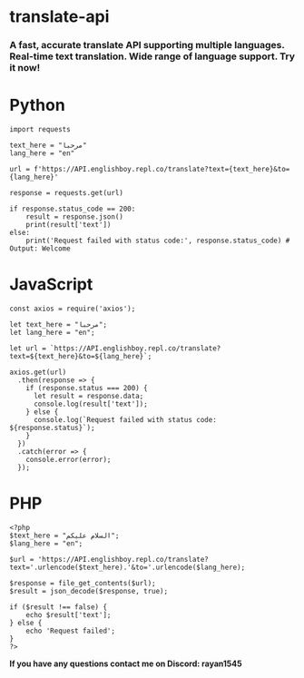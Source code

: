 # translate-api
### A fast, accurate translate API supporting multiple languages. Real-time text translation. Wide range of language support. Try it now!

# Python
```
import requests

text_here = "مرحبا"
lang_here = "en"

url = f'https://API.englishboy.repl.co/translate?text={text_here}&to={lang_here}'

response = requests.get(url)

if response.status_code == 200:
    result = response.json()
    print(result['text'])
else:
    print('Request failed with status code:', response.status_code) # Output: Welcome
```

# JavaScript
```
const axios = require('axios');

let text_here = "مرحبا";
let lang_here = "en";

let url = `https://API.englishboy.repl.co/translate?text=${text_here}&to=${lang_here}`;

axios.get(url)
  .then(response => {
    if (response.status === 200) {
      let result = response.data;
      console.log(result['text']);
    } else {
      console.log(`Request failed with status code: ${response.status}`);
    }
  })
  .catch(error => {
    console.error(error);
  });
```
# PHP
```
<?php
$text_here = "السلام عليكم";
$lang_here = "en";

$url = 'https://API.englishboy.repl.co/translate?text='.urlencode($text_here).'&to='.urlencode($lang_here);

$response = file_get_contents($url);
$result = json_decode($response, true);

if ($result !== false) {
    echo $result['text'];
} else {
    echo 'Request failed';
}
?>
```
**If you have any questions contact me on Discord: rayan1545**
